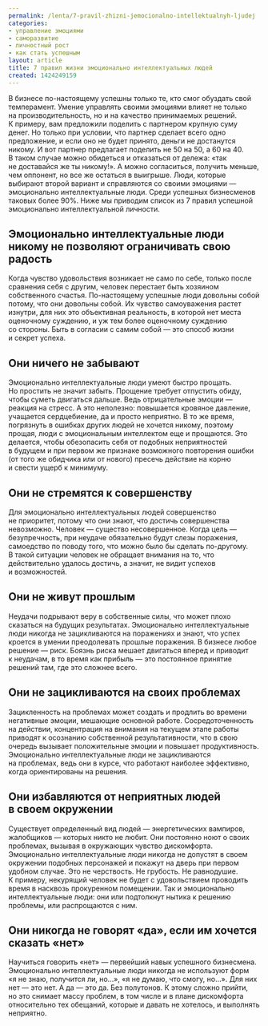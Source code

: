 ```yaml
---
permalink: /lenta/7-pravil-zhizni-jemocionalno-intellektualnyh-ljudej
categories:
- управление эмоциями
- саморазвитие
- личностный рост
- как стать успешным
layout: article
title: 7 правил жизни эмоционально интеллектуальных людей
created: 1424249159
---
```

В бизнесе по-настоящему успешны только те, кто смог обуздать свой темперамент. Умение управлять своими эмоциями влияет не только на производительность, но и на качество принимаемых решений. К примеру, вам предложили поделить с партнером крупную суму денег. Но только при условии, что партнер сделает всего одно предложение, и если оно не будет принято, деньги не достанутся никому. И вот партнер предлагает поделить не 50 на 50, а 60 на 40. В таком случае можно обидеться и отказаться от дележа: «так не доставайся же ты никому!». А можно согласиться, получить меньше, чем оппонент, но все же остаться в выигрыше. Люди, которые выбирают второй вариант и справляются со своими эмоциями — эмоционально интеллектуальные люди. Среди успешных бизнесменов таковых более 90%. Ниже мы приводим список из 7 правил успешной эмоционально интеллектуальной личности.

## Эмоционально интеллектуальные люди никому не позволяют ограничивать свою радость ##

Когда чувство удовольствия возникает не само по себе, только после сравнения себя с другим, человек перестает быть хозяином собственного счастья. По-настоящему успешные люди довольны собой потому, что они довольны собой. Их чувство самоуважения растет изнутри, для них это объективная реальность, в которой нет места оценочному суждению, и уж тем более оценочному суждению со стороны. Быть в согласии с самим собой — это способ жизни и секрет успеха.

## Они ничего не забывают ##

Эмоционально интеллектуальные люди умеют быстро прощать. Но простить не значит забыть. Прощение требует отпустить обиду, чтобы суметь двигаться дальше. Ведь отрицательные эмоции — реакция на стресс. А это неполезно: повышается кровяное давление, учащается сердцебиение, да и просто неприятно. В то же время, погрязнуть в ошибках других людей не хочется никому, поэтому прощая, люди с эмоциональным интеллектом еще и прощаются. Это делается, чтобы обезопасить себя от подобных неприятностей в будущем и при первом же признаке возможного повторения ошибки (от того же обидчика или от нового) пресечь действие на корню и свести ущерб к минимуму.

## Они не стремятся к совершенству ##

Для эмоционально интеллектуальных людей совершенство не приоритет, потому что они знают, что достичь совершенства невозможно. Человек — существо несовершенное. Когда цель — безупречность, при неудаче обязательно будут слезы поражения, самоедство по поводу того, что можно было бы сделать по-другому. В такой ситуации человек не обращает внимания на то, что действительно удалось достичь, а значит, не видит успехов и возможностей.

## Они не живут прошлым ##

Неудачи подрывают веру в собственные силы, что может плохо сказаться на будущих результатах. Эмоционально интеллектуальные люди никогда не зацикливаются на поражениях и знают, что успех кроется в умении преодолевать прошлые поражения. В бизнесе любое решение — риск. Боязнь риска мешает двигаться вперед и приводит к неудачам, в то время как прибыль — это постоянное принятие решений там, где это сложнее всего.

## Они не зацикливаются на своих проблемах ##

Зацикленность на проблемах может создать и продлить во времени негативные эмоции, мешающие основной работе. Сосредоточенность на действии, концентрация на внимания на текущем этапе работы приводят к осознанию собственной результативности, что в свою очередь вызывает положительные эмоции и повышает продуктивность. Эмоционально интеллектуальные люди не зацикливаются на проблемах, ведь они в курсе, что работают наиболее эффективно, когда ориентированы на решения.

## Они избавляются от неприятных людей в своем окружении ##

Существует определенный вид людей — энергетических вампиров, жалобщиков — которых никто не любит. Они постоянно ноют о своих проблемах, вызывая в окружающих чувство дискомфорта. Эмоционально интеллектуальные люди никогда не допустят в своем окружении подобных персонажей и покажут на дверь при первом удобном случае. Это не черствость. Не грубость. Не равнодушие. К примеру, некурящий человек не будет с удовольствием проводить время в насквозь прокуренном помещении. Так и эмоционально интеллектуальные люди: они или подтолкнут нытика к решению проблемы, или распрощаются с ним.

## Они никогда не говорят «да», если им хочется сказать «нет» ##

Научиться говорить «нет» — первейший навык успешного бизнесмена. Эмоционально интеллектуальные люди никогда не используют форм «я не знаю, получится ли, но...», «я не думаю, что смогу, но...». Для них нет — это нет. А да — это да. Без полутонов. К этому сложно прийти, но это снимает массу проблем, в том числе и в плане дискомфорта относительно тех обещаний, которые и давать не хотелось, и выполнять неприятно.
